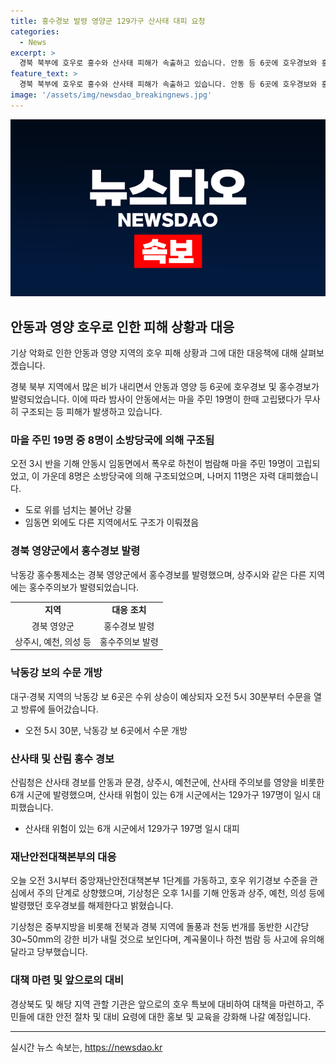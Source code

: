 ```yaml
---
title: 홍수경보 발령 영양군 129가구 산사태 대피 요청
categories:
  - News
excerpt: >
  경북 북부에 호우로 홍수와 산사태 피해가 속출하고 있습니다. 안동 등 6곳에 호우경보와 홍수경보가 내려지면서 이들 지역 주민들은 난감한 상황에 처해있습니다. 지금으로부터 1시간 전부터 중앙재난안전대책본부가 1단계를 가동하며 대비에 나섰습니다. 또한, 기상청은 1시에 발령한 호우경보를 해제하고 돌풍과 천둥 번개를 동반한 시간당 30~50mm의 강한 비가 올 것으로 예상하고 계곡물이나 하천 범람 등 사고에 유의해야 합니다.
feature_text: >
  경북 북부에 호우로 홍수와 산사태 피해가 속출하고 있습니다. 안동 등 6곳에 호우경보와 홍수경보가 내려지면서 이들 지역 주민들은 난감한 상황에 처해있습니다. 지금으로부터 1시간 전부터 중앙재난안전대책본부가 1단계를 가동하며 대비에 나섰습니다. 또한, 기상청은 1시에 발령한 호우경보를 해제하고 돌풍과 천둥 번개를 동반한 시간당 30~50mm의 강한 비가 올 것으로 예상하고 계곡물이나 하천 범람 등 사고에 유의해야 합니다.
image: '/assets/img/newsdao_breakingnews.jpg'
---
```


<p><img src="/assets/img/newsdao_breakingnews.jpg" alt="firstkoreanews 속보" /></p>

<h2 data-ke-size="size26">안동과 영양 호우로 인한 피해 상황과 대응</h2>

<p>기상 악화로 인한 안동과 영양 지역의 호우 피해 상황과 그에 대한 대응책에 대해 살펴보겠습니다.</p>

<p data-ke-size="size16">경북 북부 지역에서 많은 비가 내리면서 안동과 영양 등 6곳에 호우경보 및 홍수경보가 발령되었습니다. 이에 따라 밤사이 안동에서는 마을 주민 19명이 한때 고립됐다가 무사히 구조되는 등 피해가 발생하고 있습니다.</p>

<h3 data-ke-size="size24">마을 주민 19명 중 8명이 소방당국에 의해 구조됨</h3>

<p data-ke-size="size16">오전 3시 반을 기해 안동시 임동면에서 폭우로 하천이 범람해 마을 주민 19명이 고립되었고, 이 가운데 8명은 소방당국에 의해 구조되었으며, 나머지 11명은 자력 대피했습니다.</p>

<ul>
    <li>도로 위를 넘치는 불어난 강물</li>
    <li>임동면 외에도 다른 지역에서도 구조가 이뤄졌음</li>
</ul>

<h3 data-ke-size="size24">경북 영양군에서 홍수경보 발령</h3>

<p data-ke-size="size16">낙동강 홍수통제소는 경북 영양군에서 홍수경보를 발령했으며, 상주시와 같은 다른 지역에는 홍수주의보가 발령되었습니다.</p>

<table>
    <tr>
        <td style="text-align: center; height: 17px;"><b>지역</b></td>
        <td style="text-align: center; height: 17px;"><b>대응 조치</b></td>
    </tr>
    <tr>
        <td style="text-align: center; height: 17px;">경북 영양군</td>
        <td style="text-align: center; height: 17px;">홍수경보 발령</td>
    </tr>
    <tr>
        <td style="text-align: center; height: 17px;">상주시, 예천, 의성 등</td>
        <td style="text-align: center; height: 17px;">홍수주의보 발령</td>
    </tr>
</table>

<h3 data-ke-size="size24">낙동강 보의 수문 개방</h3>

<p data-ke-size="size16">대구·경북 지역의 낙동강 보 6곳은 수위 상승이 예상되자 오전 5시 30분부터 수문을 열고 방류에 들어갔습니다.</p>

<ul>
    <li>오전 5시 30분, 낙동강 보 6곳에서 수문 개방</li>
</ul>

<h3 data-ke-size="size24">산사태 및 산림 홍수 경보</h3>

<p data-ke-size="size16">산림청은 산사태 경보를 안동과 문경, 상주시, 예천군에, 산사태 주의보를 영양을 비롯한 6개 시군에 발령했으며, 산사태 위험이 있는 6개 시군에서는 129가구 197명이 일시 대피했습니다.</p>

<ul>
    <li>산사태 위험이 있는 6개 시군에서 129가구 197명 일시 대피</li>
</ul>

<h3 data-ke-size="size24">재난안전대책본부의 대응</h3>

<p data-ke-size="size16">오늘 오전 3시부터 중앙재난안전대책본부 1단계를 가동하고, 호우 위기경보 수준을 관심에서 주의 단계로 상향했으며, 기상청은 오후 1시를 기해 안동과 상주, 예천, 의성 등에 발령했던 호우경보를 해제한다고 밝혔습니다.</p>

<p data-ke-size="size16">기상청은 중부지방을 비롯해 전북과 경북 지역에 돌풍과 천둥 번개를 동반한 시간당 30~50mm의 강한 비가 내릴 것으로 보인다며, 계곡물이나 하천 범람 등 사고에 유의해달라고 당부했습니다.</p>

<h3 data-ke-size="size24">대책 마련 및 앞으로의 대비</h3>

<p data-ke-size="size16">경상북도 및 해당 지역 관할 기관은 앞으로의 호우 특보에 대비하여 대책을 마련하고, 주민들에 대한 안전 절차 및 대비 요령에 대한 홍보 및 교육을 강화해 나갈 예정입니다.</p>

<hr data-ke-size="size24">
실시간 뉴스 속보는, <a href="https://newsdao.kr" rel="dofollow">https://newsdao.kr</a>


